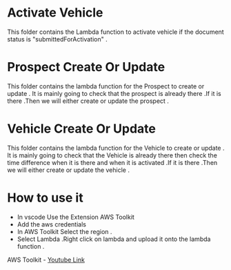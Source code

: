 # Activate Vehicle

This folder contains the Lambda function to activate vehicle if the document status is "submittedForActivation" . 

# Prospect Create Or Update

This folder contains the lambda function for the Prospect to create or update . It is mainly going to check that the prospect is already there .If it is there .Then we will either create or update the prospect .

# Vehicle Create Or Update

This folder contains the lambda function for the Vehicle to create or update . It is mainly going to check that the Vehicle is already there then check the time difference when it is there and when it is activated .If it is there .Then we will either create or update the vehicle . 

# How to use it 
- In vscode Use the Extension AWS Toolkit 
- Add the aws credentials
- In AWS Toolkit Select the region .
- Select Lambda .Right click on lambda and upload it onto the lambda function .

AWS Toolkit - [Youtube Link](https://www.youtube.com/watch?v=ld9FmI5-h8U)
